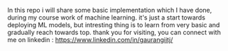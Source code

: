 In this repo i will share some basic implementation which I have done, during my course work of machine learning. it's just a start towards deploying ML models, but intresting thing is to learn from very basic and gradually reach towards top. 
thank you for visiting, you can connect with me on linkedin : https://www.linkedin.com/in/gaurangiitj/ 
